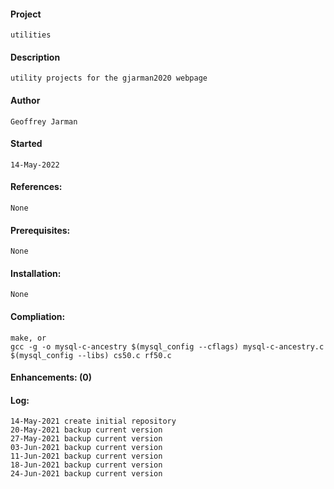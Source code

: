 #### Project
    utilities
#### Description
    utility projects for the gjarman2020 webpage
#### Author
    Geoffrey Jarman
#### Started
    14-May-2022
#### References:
    None
#### Prerequisites:
    None
#### Installation:
    None
#### Compliation:
    make, or
    gcc -g -o mysql-c-ancestry $(mysql_config --cflags) mysql-c-ancestry.c $(mysql_config --libs) cs50.c rf50.c
#### Enhancements: (0)
#### Log:
    14-May-2021 create initial repository
    20-May-2021 backup current version
    27-May-2021 backup current version
    03-Jun-2021 backup current version
    11-Jun-2021 backup current version
    18-Jun-2021 backup current version
    24-Jun-2021 backup current version
